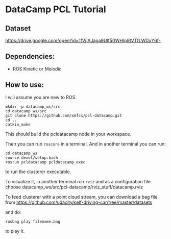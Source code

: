 # DataCamp PCL Tutorial

## Dataset
https://drive.google.com/open?id=1fVjIAJaga9Ulf50WHIp9tVTfLWDxY6f-

## Dependencies:
* ROS Kinetic or Melodic

## How to use:
I will assume you are new to ROS.


```
mkdir -p datacamp_ws/src
cd datacamp_ws/src
git clone https://github.com/xmfcx/pcl-datacamp.git
cd ..
catkin_make
```
This should build the pcldatacamp node in your workspace.

Then you can run ```roscore``` in a terminal. And in another terminal you can run:
```
cd datacamp_ws
source devel/setup.bash
rosrun pcldatacamp pcldatacamp_exec
```
to run the clusterer executable.

To visualize it, in another terminal run ```rviz``` and as a configuration file choose datacamp_ws/src/pcl-datacamp/rviz_stuff/datacamp.rviz

To feed clusterer with a point cloud stream, you can download a bag file from https://github.com/udacity/self-driving-car/tree/master/datasets

and do:
```
rosbag play filename.bag
```
to play it.
